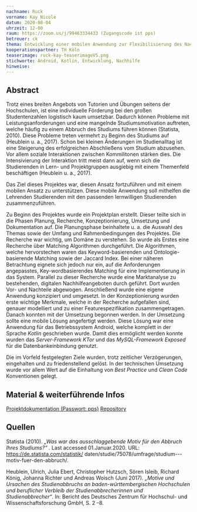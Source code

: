 ```yaml
---
nachname: Ruck
vorname: Kay Nicole
datum: 2020-08-04
uhrzeit: 12-00
raum: https://zoom.us/j/99463334433 (Zugangscode ist pps)
betreuer: ck
thema: Entwicklung einer mobilen Anwendung zur Flexibilisierung des Nachhilfeangebots im Hochschulkontext
kooperationspartner: TH Köln
teaserimage: ruck-kay-teaserimageV5.png
stichworte: Android, Kotlin, Entwicklung, Nachhilfe
hinweise:
---
```


## Abstract

Trotz eines breiten Angebots von Tutorien und Übungen seitens der Hochschulen, ist eine individuelle Förderung bei den großen Studentenzahlen logistisch kaum umsetzbar. Dadurch können Probleme mit Leistungsanforderungen und eine mangelnde Studiumsmotivation auftreten, welche häufig zu einem Abbruch des Studiums führen können (Statista, 2010). Diese Probleme treten vermehrt zu Beginn des Studiums auf (Heublein u. a., 2017). Schon bei kleinen Änderungen im Studienalltag ist eine Steigerung des erfolgreichen Abschließens vom Studium abzusehen. Vor allem soziale Interaktionen zwischen Kommilitonen stärken dies. Die Intensivierung der Interaktion tritt meist dann auf, wenn sich die Studierenden in Lern- und Projektgruppen ausgiebig mit einem Themenfeld beschäftigen (Heublein u. a., 2017).

Das Ziel dieses Projektes war, diesen Ansatz fortzuführen und mit einem mobilen Ansatz zu unterstützen. Diese mobile Anwendung soll mithelfen die Lehrenden Studierenden mit den passenden lernwilligen Studierenden zusammenzuführen.

Zu Beginn des Projektes wurde ein Projektplan erstellt. Dieser teilte sich in die Phasen Planung, Recherche, Konzeptionierung, Umsetzung und Dokumentation auf. Die Planungsphase beinhaltete u. a. die Auswahl des Themas sowie der Umfang und Rahmenbedingungen des Projektes. Die Recherche war wichtig, um Domäne zu verstehen. So wurde als Erstes eine Recherche über Matching Algorithmen durchgeführt. Die Algorithmen, welche hervorstechen waren das Keyword-basierenden und Ontologie-basierende Matching sowie der Jaccard Index. Bei einer näheren Betrachtung eignete sich jedoch nur ein, auf die Anforderungen angepasstes, Key-wordbasierendes Matching für eine Implementierung in das System. Parallel zu dieser Recherche wurde eine Marktanalyse zu bestehenden, digitalen Nachhilfeangeboten durch geführt. Dort wurden Vor- und Nachteile abgewogen. Anschließend wurde eine eigene Anwendung konzipiert und umgesetzt. In der Konzeptionierung wurden erste wichtige Merkmale, welche in der Recherche aufgefallen sind, genauer modelliert und zu einer Featurespezifikation zusammengetragen. Danach konnten mit der Umsetzung begonnen werden. In der Umsetzung sollte eine mobile Lösung angefertigt werden. Diese Lösung war eine Anwendung für das Betriebssystem Android, welche komplett in der Sprache *Kotlin* geschrieben wurde. Damit dies ermöglicht werden konnte wurden das *Server-Framework KTor* und das *MySQL-Framework Exposed* für die Datenbankeinbindung genutzt.

Die im Vorfeld festgelegten Ziele wurden, trotz zeitlicher Verzögerungen, eingehalten und zu friedenstellend gelöst. In der technischen Umsetzung wurde vor allem Wert auf die Einhaltung von *Best Practice* und *Clean Code* Konventionen gelegt.


## Material & weiterführende Infos
[Projektdokumentation (Passwort: pps)](https://th-koeln.sciebo.de/s/Aa9mR4Qvhbtf9E1)
[Repository](https://github.com/KayRuck/Praxisprojekt)

## Quellen
Statista (2010). *„Was war das ausschlaggebende Motiv für den Abbruch Ihres Studiums?“* . Last accessed 01.Januar.2020. URL: https://de.statista.com/statistik/ daten/studie/75078/umfrage/studium---motiv-fuer-den-abbruch/.

Heublein, Ulrich, Julia Ebert, Christopher Hutzsch, Sören Isleib, Richard König, Johanna Richter und Andreas Woisch (Juni 2017).  *„Motive und Ursachen des Studienabbruchs an baden-württembergischen Hochschulen und beruflicher Verbleib der Studienabbrecherinnen und Studienabbrecher“*. In: Bericht des Deutsches Zentrum für Hochschul- und Wissenschaftsforschung GmbH, S. 2 –8.
